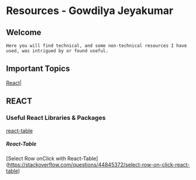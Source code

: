 #  Resources - Gowdilya Jeyakumar


## Welcome
    Here you will find technical, and some non-technical resources I have used, was intrigued by or found useful.

## Important Topics
[React](#react)| 

## REACT
 ### Useful React Libraries & Packages
 [react-table](https://www.npmjs.com/package/react-table)


##### React-Table
[Select Row onClick with React-Table] (https://stackoverflow.com/questions/44845372/select-row-on-click-react-table)